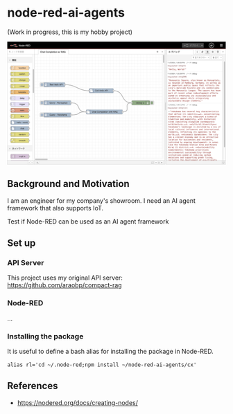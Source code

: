 # node-red-ai-agents

(Work in progress, this is my hobby project)

<img src="./docs/first_test.jpeg" width=700>

## Background and Motivation

I am an engineer for my company's showroom. I need an AI agent framework that also supports IoT.

Test if Node-RED can be used as an AI agent framework

## Set up

### API Server

This project uses my original API server: https://github.com/araobp/compact-rag

### Node-RED

...

### Installing the package

It is useful to define a bash alias for installing the package in Node-RED.
```
alias rl='cd ~/.node-red;npm install ~/node-red-ai-agents/cx'
```

## References

- https://nodered.org/docs/creating-nodes/
 
